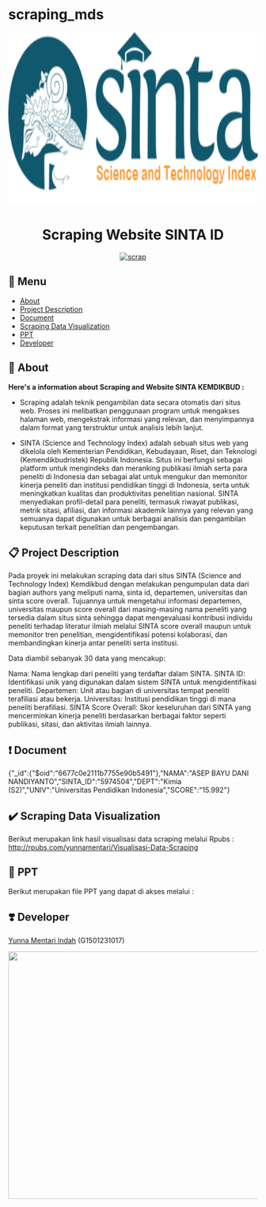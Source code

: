 
# scraping_mds

<p align="center">
  <img width="715" height="350" src="sinta_logo.png">
</p>

<div align="center">


# Scraping Website SINTA ID
[![scrap](https://github.com/yunnamentari/scraping_mds/actions/workflows/main.yml/badge.svg)](https://github.com/yunnamentari/scraping_mds/actions/workflows/main.yml)

</div>

## :bookmark_tabs: Menu
- [About](#pushpin-About)
- [Project Description](#clipboard-Project-Description)
- [Document](#exclamation-Document)
- [Scraping Data Visualization](#heavy_check_mark-Scraping-Data-Visualization)
- [PPT](#open_file_folder-PPT)
- [Developer](#heavy_heart_exclamation-Developer)

## :pushpin: About

**Here's a information about Scraping and Website SINTA KEMDIKBUD :**

- Scraping adalah teknik pengambilan data secara otomatis dari situs web. Proses ini melibatkan penggunaan program untuk mengakses halaman web, mengekstrak informasi yang relevan, dan menyimpannya dalam format yang terstruktur untuk analisis lebih lanjut.

- SINTA (Science and Technology Index) adalah sebuah situs web yang dikelola oleh Kementerian Pendidikan, Kebudayaan, Riset, dan Teknologi (Kemendikbudristek) Republik Indonesia. Situs ini berfungsi sebagai platform untuk mengindeks dan meranking publikasi ilmiah serta para peneliti di Indonesia dan sebagai alat untuk mengukur dan memonitor kinerja peneliti dan institusi pendidikan tinggi di Indonesia, serta untuk meningkatkan kualitas dan produktivitas penelitian nasional. SINTA menyediakan profil-detail para peneliti, termasuk riwayat publikasi, metrik sitasi, afiliasi, dan informasi akademik lainnya yang relevan yang semuanya dapat digunakan untuk berbagai analisis dan pengambilan keputusan terkait penelitian dan pengembangan.

## :clipboard: Project Description

Pada proyek ini melakukan scraping data dari situs SINTA (Science and Technology Index) Kemdikbud dengan melakukan pengumpulan data dari bagian authors yang meliputi nama, sinta id, departemen, universitas dan sinta score overall. Tujuannya untuk mengetahui informasi departemen, universitas maupun score overall dari masing-masing nama peneliti yang tersedia dalam situs sinta sehingga dapat mengevaluasi kontribusi individu peneliti terhadap literatur ilmiah melalui SINTA score overall maupun untuk memonitor tren penelitian, mengidentifikasi potensi kolaborasi, dan membandingkan kinerja antar peneliti serta institusi.

Data diambil sebanyak 30 data yang mencakup:

Nama: Nama lengkap dari peneliti yang terdaftar dalam SINTA.
SINTA ID: Identifikasi unik yang digunakan dalam sistem SINTA untuk mengidentifikasi peneliti.
Departemen: Unit atau bagian di universitas tempat peneliti terafiliasi atau bekerja.
Universitas: Institusi pendidikan tinggi di mana peneliti berafiliasi.
SINTA Score Overall: Skor keseluruhan dari SINTA yang mencerminkan kinerja peneliti berdasarkan berbagai faktor seperti publikasi, sitasi, dan aktivitas ilmiah lainnya.

## :exclamation: Document

{"_id":{"$oid":"6677c0e2111b7755e90b5491"},"NAMA":"ASEP BAYU DANI NANDIYANTO","SINTA_ID":"5974504","DEPT":"Kimia (S2)","UNIV":"Universitas Pendidikan Indonesia","SCORE":"15.992"}

## :heavy_check_mark: Scraping Data Visualization

Berikut merupakan link hasil visualisasi data scraping melalui Rpubs : http://rpubs.com/yunnamentari/Visualisasi-Data-Scraping

## :open_file_folder: PPT

Berikut merupakan file PPT yang dapat di akses melalui : 

## :heavy_heart_exclamation: Developer

[Yunna Mentari Indah](https://github.com/yunnamentari) (G1501231017)
<p align="center">
  <img width="900" height="500" src="Image/YUNNA.png">
</p>

